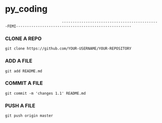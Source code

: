 # py_coding
						      ---------------------------------------------FEMI-----------------------------------------------------










### CLONE A REPO 


	git clone https://github.com/YOUR-USERNAME/YOUR-REPOSITORY



### ADD A FILE

    git add README.md 

### COMMIT A FILE


    git commit -m 'changes 1.1' README.md 


### PUSH A FILE

    git push origin master
